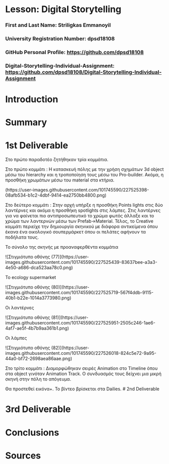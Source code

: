 # Lesson: Digital Storytelling

### First and Last Name: Striligkas Emmanoyil
### University Registration Number: dpsd18108
### GitHub Personal Profile: https://github.com/dpsd18108
### Digital-Storytelling-Individual-Assignment: https://github.com/dpsd18108/Digital-Storytelling-Individual-Assignment

# Introduction



# Summary


# 1st Deliverable
<p>Στο πρώτο παραδοτέο ζητήθηκαν τρία κομμάτια. </p>
Στο πρώτο κομμάτι : Η κατασκευή πόλης με την χρήση σχημάτων 3d object μέσω του hierarchy και η τροποποίηση τους μέσω του Pro-builder. Ακόμα, η προσθήκη χρωμάτων μέσω του material στα κτήρια.<p></p>
(https://user-images.githubusercontent.com/101745590/227525398-08afb534-b1c2-4dbf-9414-ea2750bb4800.png)

<p>Στο δεύτερο κομμάτι : Στην αρχή υπήρξε η προσθήκη Points lights στις δύο λαντέρνες και ακόμα η προσθήκη spotlights στις λάμπες. Στις λαντέρνες για να φαίνεται πιο αντιπροσωπευτικό το χρώμα φωτός άλλαξε και το χρώμα των λαντερνών μέσω των Prefab->Material. Τέλος, το Creative κομμάτι περιείχε την δημιουργία σκηνικού με διάφορα αντικείμενα όπου έκανα ένα οικολογικό σουπερμάρκετ όπου οι πελάτες αφήνουν τα ποδήλατα τους.</p> <p></p>
<p>Το σύνολο της σκηνής με προαναφερθέντα κομμάτια</p>
<p>![Στιγμιότυπο οθόνης (77)](https://user-images.githubusercontent.com/101745590/227525439-83637bee-a3a3-4e50-a686-dca523aa78c0.png)</p>
<p>Το ecology supermarket</p>
<p>![Στιγμιότυπο οθόνης (80)](https://user-images.githubusercontent.com/101745590/227525719-567f4ddb-9115-40b1-b22e-1014a3773980.png)</p>
<p>Οι λαντέρνες</p>
![Στιγμιότυπο οθόνης (81)](https://user-images.githubusercontent.com/101745590/227525951-2505c246-1ae6-4af7-ae5f-4b7b9aa361b1.png)
<p>Οι λάμπες</p>
![Στιγμιότυπο οθόνης (82)](https://user-images.githubusercontent.com/101745590/227526018-824c5e72-9a95-44a0-bf72-2698aea86aae.png)
<p>Στο τρίτο κομμάτι : Διαμορφώθηκαν σειρές Animation στο Timeline όπου στα object γινόταν Animation Track. Ο συνδυασμός τους δείχνει μια μικρή σκηνή στην πόλη το απόγευμα.</p>
Θα προστεθεί εικόνα+. Το βίντεο βρίσκεται στα Dailies. 
# 2nd Deliverable



# 3rd Deliverable 


# Conclusions


# Sources
